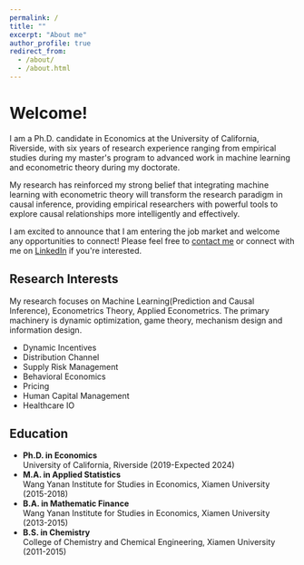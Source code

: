 ```yaml
---
permalink: /
title: ""
excerpt: "About me"
author_profile: true
redirect_from: 
  - /about/
  - /about.html
---
```


# Welcome!

I am a Ph.D. candidate in Economics at the University of California, Riverside, with six years of research experience ranging from empirical studies during my master's program to advanced work in machine learning and econometric theory during my doctorate. 

My research has reinforced my strong belief that integrating machine learning with econometric theory will transform the research paradigm in causal inference, providing empirical researchers with powerful tools to explore causal relationships more intelligently and effectively.

I am excited to announce that I am entering the job market and welcome any opportunities to connect! Please feel free to [contact me](mailto:yding067@ucr.edu) or connect with me on [LinkedIn](linkedin.com/in/yifei-ding-4929251b0) if you're interested.

## Research Interests

My research focuses on Machine Learning(Prediction and Causal Inference), Econometrics Theory, Applied Econometrics. The primary machinery is dynamic optimization, game theory, mechanism design and information design.

* Dynamic Incentives
* Distribution Channel
* Supply Risk Management
* Behavioral Economics
* Pricing
* Human Capital Management
* Healthcare IO



## Education

* **Ph.D. in Economics**   
University of California, Riverside (2019-Expected 2024)
* **M.A. in Applied Statistics**    
Wang Yanan Institute for Studies in Economics, Xiamen University (2015-2018)
* **B.A. in Mathematic Finance**    
Wang Yanan Institute for Studies in Economics, Xiamen University (2013-2015)
* **B.S. in Chemistry**    
College of Chemistry and Chemical Engineering, Xiamen University (2011-2015)





